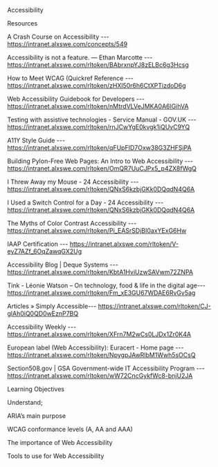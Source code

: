 Accessibility

Resources

A Crash Course on Accessibility --- https://intranet.alxswe.com/concepts/549

Accessibility is not a feature. — Ethan Marcotte --- https://intranet.alxswe.com/rltoken/BAbrxnpYJ8zELBc6g3Hcsg

How to Meet WCAG (Quickref Reference --- https://intranet.alxswe.com/rltoken/zHXl50r6h6CtXPTizdoD6g

Web Accessibility Guidebook for Developers --- https://intranet.alxswe.com/rltoken/nMtrdVLVeJMKA0A6lGihVA

Testing with assistive technologies - Service Manual - GOV.UK --- https://intranet.alxswe.com/rltoken/rnJCwYgE0kvgk1iQUvC9YQ

A11Y Style Guide --- https://intranet.alxswe.com/rltoken/qFUpFID7Oxw38G3ZHFSjPA

Building Pylon-Free Web Pages: An Intro to Web Accessibility --- https://intranet.alxswe.com/rltoken/OmQR7UuCJPx5_p4ZX8fWgQ

I Threw Away my Mouse - 24 Accessibility --- https://intranet.alxswe.com/rltoken/QNxS6kzbjGKk0DQqdN4Q6A

I Used a Switch Control for a Day - 24 Accessibility --- https://intranet.alxswe.com/rltoken/QNxS6kzbjGKk0DQqdN4Q6A

The Myths of Color Contrast Accessibility --- https://intranet.alxswe.com/rltoken/Pi_EASrSDjBI0axYExG6Hw

IAAP Certification --- https://intranet.alxswe.com/rltoken/V-eyZ7AZf_6OqZawqGX2Ug

Accessibility Blog | Deque Systems --- https://intranet.alxswe.com/rltoken/KbtA1HviUzwSAVwm72ZNPA

Tink - Léonie Watson – On technology, food & life in the digital age--- https://intranet.alxswe.com/rltoken/Fm_xE3GU67WDAE6RvGv5ag

Articles » Simply Accessible--- https://intranet.alxswe.com/rltoken/CJ-glAh0iQ0QD0wEznP7BQ

Accessibility Weekly --- https://intranet.alxswe.com/rltoken/XFrn7M2wCs0LJDx1Zr0K4A

European label (Web Accessibility): Euracert - Home page --- https://intranet.alxswe.com/rltoken/NpygpJAwRlbM1Wwh5sOCsQ

Section508.gov | GSA Government-wide IT Accessibility Program --- https://intranet.alxswe.com/rltoken/wW72CncGykfWc8-bnjU2JA


Learning Objectives

Understand;

ARIA’s main purpose

WCAG conformance levels (A, AA and AAA)

The importance of Web Accessibility

Tools to use for Web Accessibility
